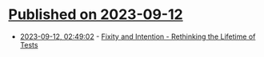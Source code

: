 # [Published on 2023-09-12](index.md)

* [2023-09-12, 02:49:02](https://lobste.rs/s/ncexcb/fixity_intention_rethinking_lifetime) - [Fixity and Intention - Rethinking the Lifetime of Tests](https://open.substack.com/pub/michaelfeathers/p/fixity-and-intention)

